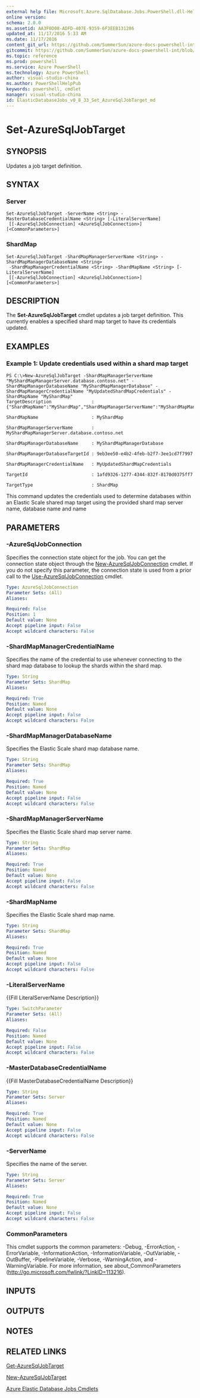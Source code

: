 ```yaml
---
external help file: Microsoft.Azure.SqlDatabase.Jobs.PowerShell.dll-Help.xml
online version:
schema: 2.0.0
ms.assetid: AA3F0D08-ADFD-407E-9359-6F3EEB131286
updated_at: 11/17/2016 5:33 AM
ms.date: 11/17/2016
content_git_url: https://github.com/SummerSun/azure-docs-powershell-int/blob/master/azureps-cmdlets-docs/ElasticDatabaseJobs/v0.8.33/Set-AzureSqlJobTarget.md
gitcommit: https://github.com/SummerSun/azure-docs-powershell-int/blob/2692a7998846b66d06a416c56978167da402f8d5/azureps-cmdlets-docs/ElasticDatabaseJobs/v0.8.33/Set-AzureSqlJobTarget.md
ms.topic: reference
ms.prod: powershell
ms.service: Azure PowerShell
ms.technology: Azure PowerShell
author: visual-studio-china
ms.author: PowerShellHelpPub
keywords: powershell, cmdlet
manager: visual-studio-china
id: ElasticDatabaseJobs_v0_8_33_Set_AzureSqlJobTarget_md
---
```


# Set-AzureSqlJobTarget

## SYNOPSIS
Updates a job target definition.

## SYNTAX

### Server
```
Set-AzureSqlJobTarget -ServerName <String> -MasterDatabaseCredentialName <String> [-LiteralServerName]
 [[-AzureSqlJobConnection] <AzureSqlJobConnection>] [<CommonParameters>]
```

### ShardMap
```
Set-AzureSqlJobTarget -ShardMapManagerServerName <String> -ShardMapManagerDatabaseName <String>
 -ShardMapManagerCredentialName <String> -ShardMapName <String> [-LiteralServerName]
 [[-AzureSqlJobConnection] <AzureSqlJobConnection>] [<CommonParameters>]
```

## DESCRIPTION
The **Set-AzureSqlJobTarget** cmdlet updates a job target definition.
This currently enables a specified shard map target to have its credentials updated.

## EXAMPLES

### Example 1: Update credentials used within a shard map target
```
PS C:\>New-AzureSqlJobTarget -ShardMapManagerServerName "MyShardMapManagerServer.database.contoso.net" -ShardMapManagerDatabaseName "MyShardMapManagerDatabase" -ShardMapManagerCredentialName "MyUpdatedShardMapCredentials" -ShardMapName "MyShardMap"
TargetDescription               : {"ShardMapName":"MyShardMap","ShardMapManagerServerName":"MyShardMapManagerServer.database.contoso.net","ShardMapManagerDatabaseName":"MyShardMapManagerDatabase"}

ShardMapName                    : MyShardMap

ShardMapManagerServerName       : MyShardMapManagerServer.database.contoso.net

ShardMapManagerDatabaseName     : MyShardMapManagerDatabase

ShardMapManagerDatabaseTargetId : 9eb3ee50-e4b2-4feb-b2f7-3ee1cd7f7997

ShardMapManagerCredentialName   : MyUpdatedShardMapCredentials

TargetId                        : 1afd9326-1277-4344-832f-8170d0375ff7

TargetType                      : ShardMap
```

This command updates the credentials used to determine databases within an Elastic Scale shared map target using the provided shard map server name, database name and name

## PARAMETERS

### -AzureSqlJobConnection
Specifies the connection state object for the job.
You can get the connection state object through the [New-AzureSqlJobConnection](./New-AzureSqlJobConnection.md) cmdlet.
If you do not specify this parameter, the connection state is used from a prior call to the [Use-AzureSqlJobConnection](./Use-AzureSqlJobConnection.md) cmdlet.

```yaml
Type: AzureSqlJobConnection
Parameter Sets: (All)
Aliases:

Required: False
Position: 1
Default value: None
Accept pipeline input: False
Accept wildcard characters: False
```

### -ShardMapManagerCredentialName
Specifies the name of the credential to use whenever connecting to the shard map database to lookup the shards within the shard map.

```yaml
Type: String
Parameter Sets: ShardMap
Aliases:

Required: True
Position: Named
Default value: None
Accept pipeline input: False
Accept wildcard characters: False
```

### -ShardMapManagerDatabaseName
Specifies the Elastic Scale shard map database name.

```yaml
Type: String
Parameter Sets: ShardMap
Aliases:

Required: True
Position: Named
Default value: None
Accept pipeline input: False
Accept wildcard characters: False
```

### -ShardMapManagerServerName
Specifies the Elastic Scale shard map server name.

```yaml
Type: String
Parameter Sets: ShardMap
Aliases:

Required: True
Position: Named
Default value: None
Accept pipeline input: False
Accept wildcard characters: False
```

### -ShardMapName
Specifies the Elastic Scale shard map name.

```yaml
Type: String
Parameter Sets: ShardMap
Aliases:

Required: True
Position: Named
Default value: None
Accept pipeline input: False
Accept wildcard characters: False
```

### -LiteralServerName
{{Fill LiteralServerName Description}}

```yaml
Type: SwitchParameter
Parameter Sets: (All)
Aliases:

Required: False
Position: Named
Default value: None
Accept pipeline input: False
Accept wildcard characters: False
```

### -MasterDatabaseCredentialName
{{Fill MasterDatabaseCredentialName Description}}

```yaml
Type: String
Parameter Sets: Server
Aliases:

Required: True
Position: Named
Default value: None
Accept pipeline input: False
Accept wildcard characters: False
```

### -ServerName
Specifies the name of the server.

```yaml
Type: String
Parameter Sets: Server
Aliases:

Required: True
Position: Named
Default value: None
Accept pipeline input: False
Accept wildcard characters: False
```

### CommonParameters
This cmdlet supports the common parameters: -Debug, -ErrorAction, -ErrorVariable, -InformationAction, -InformationVariable, -OutVariable, -OutBuffer, -PipelineVariable, -Verbose, -WarningAction, and -WarningVariable. For more information, see about_CommonParameters (http://go.microsoft.com/fwlink/?LinkID=113216).

## INPUTS

## OUTPUTS

## NOTES

## RELATED LINKS

[Get-AzureSqlJobTarget](xref:ElasticDatabaseJobs/v0.8.33/Get-AzureSqlJobTarget.md)

[New-AzureSqlJobTarget](xref:ElasticDatabaseJobs/v0.8.33/New-AzureSqlJobTarget.md)

[Azure Elastic Database Jobs Cmdlets](xref:ElasticDatabaseJobs/v0.8.33/ElasticDatabaseJobs.md)
